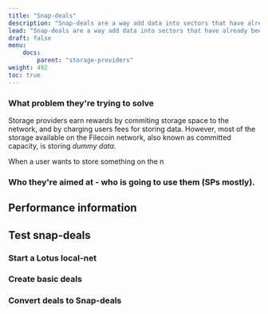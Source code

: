 ```yaml
---
title: "Snap-deals"
description: "Snap-deals are a way add data into sectors that have already been sealed. This allows users to utilize the confirmed storage available in the network, while also allowing storage providers to earn straoge rewards without having to seal new sectors."
lead: "Snap-deals are a way add data into sectors that have already been sealed. This allows users to utilize the confirmed storage available in the network, while also allowing storage providers to earn straoge rewards without having to seal new sectors."
draft: false
menu:
    docs:
        parent: "storage-providers"
weight: 492
toc: true
---
```


### What problem they're trying to solve

Storage providers earn rewards by commiting storage space to the network, and by charging users fees for storing data. However, most of the storage available on the Filecoin network, also known as committed capacity, is storing _dummy data_.

When a user wants to store something on the n

### Who they're aimed at - who is going to use them (SPs mostly).

## Performance information

## Test snap-deals

### Start a Lotus local-net

### Create basic deals

### Convert deals to Snap-deals

